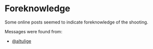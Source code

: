 # Foreknowledge

Some online posts seemed to indicate foreknowledge of the shooting.

Messages were found from:

- [@altulige](foreknowledge/altulige.md)

